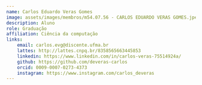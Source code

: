 ```yaml
---
name: Carlos Eduardo Veras Gomes
image: assets/images/membros/m54.07.56 - CARLOS EDUARDO VERAS GOMES.jpeg
description: Aluno
role: Graduação
affiliation: Ciência da computação
links:
	email: carlos.evg@discente.ufma.br
	lattes: http://lattes.cnpq.br/8358565663445853
	linkedin: https://www.linkedin.com/in/carlos-veras-75514924a/
	github: https://github.com/deveras-carlos
	orcid: 0009-0007-0273-4373
	instagram: https://www.instagram.com/carlos_deveras
---
```


